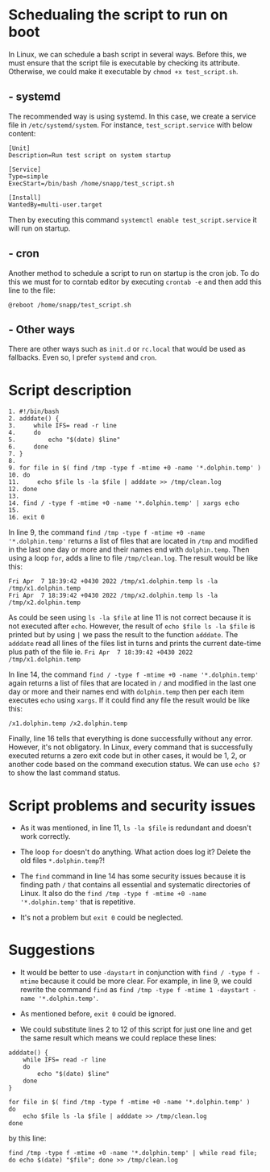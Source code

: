 # Schedualing the script to run on boot

In Linux, we can schedule a bash script in several ways. Before this, we must ensure that the script file is executable by checking its attribute. Otherwise, we could make it executable by `chmod +x test_script.sh`.

## - systemd

The recommended way is using systemd. In this case, we create a service file in `/etc/systemd/system`. For instance, `test_script.service` with below content:

```
[Unit]
Description=Run test script on system startup

[Service]
Type=simple
ExecStart=/bin/bash /home/snapp/test_script.sh

[Install]
WantedBy=multi-user.target
```

Then by executing this command `systemctl enable test_script.service` it will run on startup.

## - cron
Another method to schedule a script to run on startup is the cron job. To do this we must for to corntab editor by executing `crontab -e` and then add this line to the file:

`@reboot /home/snapp/test_script.sh`

## - Other ways

There are other ways such as `init.d` or `rc.local` that would be used as fallbacks. Even so, I prefer `systemd` and `cron`.


# Script description

```
1. #!/bin/bash
2. adddate() { 
3.     while IFS= read -r line       
4.     do 
5.         echo "$(date) $line" 
6.     done 
7. } 
8.
9. for file in $( find /tmp -type f -mtime +0 -name '*.dolphin.temp' ) 
10. do 
11.     echo $file ls -la $file | adddate >> /tmp/clean.log 
12. done
13.
14. find / -type f -mtime +0 -name '*.dolphin.temp' | xargs echo
15.
16. exit 0
```

In line 9, the command `find /tmp -type f -mtime +0 -name '*.dolphin.temp'` returns a list of files that are located in `/tmp` and modified in the last one day or more and their names end with `dolphin.temp`. Then using a loop `for`, adds a line to file `/tmp/clean.log`. The result would be like this:

```
Fri Apr  7 18:39:42 +0430 2022 /tmp/x1.dolphin.temp ls -la /tmp/x1.dolphin.temp
Fri Apr  7 18:39:42 +0430 2022 /tmp/x2.dolphin.temp ls -la /tmp/x2.dolphin.temp
```

As could be seen using `ls -la $file` at line 11 is not correct because it is not executed after `echo`. However, the result of `echo $file ls -la $file` is printed but by using `|` we pass the result to the function `adddate`. The `adddate` read all lines of the files list in turns and prints the current date-time plus path of the file ie. `Fri Apr  7 18:39:42 +0430 2022 /tmp/x1.dolphin.temp`


In line 14, the command `find / -type f -mtime +0 -name '*.dolphin.temp'` again returns a list of files that are located in `/` and modified in the last one day or more and their names end with `dolphin.temp` then per each item executes `echo` using `xargs`. If it could find any file the result would be like this:

`/x1.dolphin.temp /x2.dolphin.temp`


Finally, line 16 tells that everything is done successfully without any error. However, it's not obligatory. In Linux, every command that is successfully executed returns a zero exit code but in other cases, it would be 1, 2, or another code based on the command execution status. We can use `echo $?` to show the last command status. 


# Script problems and security issues

- As it was mentioned, in line 11, `ls -la $file` is redundant and doesn't work correctly.

- The loop `for` doesn't do anything. What action does log it? Delete the old files `*.dolphin.temp`?!

- The `find` command in line 14 has some security issues because it is finding path `/` that contains all essential and systematic directories of Linux. It also do the `find /tmp -type f -mtime +0 -name '*.dolphin.temp'` that is repetitive.

- It's not a problem but `exit 0` could be neglected.


# Suggestions

- It would be better to use `-daystart` in conjunction with `find / -type f -mtime` because it could be more clear. For example, in line 9, we could rewrite the command `find` as `find /tmp -type f -mtime 1 -daystart -name '*.dolphin.temp'`.

- As mentioned before, `exit 0` could be ignored.

- We could substitute lines 2 to 12 of this script for just one line and get the same result which means we could replace these lines:


```
adddate() { 
    while IFS= read -r line       
    do 
        echo "$(date) $line" 
    done 
} 

for file in $( find /tmp -type f -mtime +0 -name '*.dolphin.temp' ) 
do 
    echo $file ls -la $file | adddate >> /tmp/clean.log 
done
```
by this line:

`find /tmp -type f -mtime +0 -name '*.dolphin.temp' | while read file; do echo $(date) "$file"; done >> /tmp/clean.log`